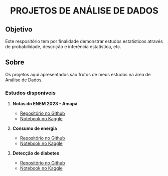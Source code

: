 <h1 align="center"><strong>PROJETOS DE ANÁLISE DE DADOS</strong></h1>

## Objetivo
Este respositório tem por finalidade demonstrar estudos estatísticos através de probabilidade, descrição e inferência estatística, etc.

## Sobre
Os projetos aqui apresentados são frutos de meus estudos na área de Análise de Dados.

### Estudos disponíveis
1. **Notas do ENEM 2023 - Amapá**
   - [Repositório no Github](https://github.com/pyrataria/data_analytics/blob/main/notas_enem_ap2023/notebook/notas_enem_ap2023.ipynb)
   - [Notebook no Kaggle](https://www.kaggle.com/code/adelinoalmeida/notas-enem-ap2023)

2. **Consumo de energia**
   - [Repositório no Github](https://github.com/pyrataria/data_analytics/blob/main/energy_consumption/energy_consumption.ipynb)
   - [Notebook no Kaggle](https://www.kaggle.com/code/adelinoalmeida/energyConsumption)

3. **Detecção de diabetes**
   - [Repositório no Github](https://github.com/pyrataria/data_analytics/blob/main/diabetes/diabetes.ipynb)
   - [Notebook no Kaggle](https://www.kaggle.com/code/adelinoalmeida/diabetes)